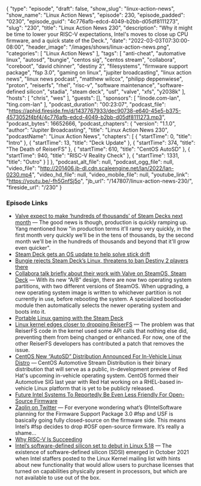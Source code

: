 {
  "type": "episode",
  "draft": false,
  "show_slug": "linux-action-news",
  "show_name": "Linux Action News",
  "episode": 230,
  "episode_padded": "0230",
  "episode_guid": "4c776afb-edcd-4049-b2bb-d05df8111273",
  "slug": "230",
  "title": "Linux Action News 230",
  "description": "Why it might be time to lower your RISC-V expectations, Intel's moves to close up CPU firmware, and a quick state of the Deck.",
  "date": "2022-03-03T07:30:00-08:00",
  "header_image": "/images/shows/linux-action-news.png",
  "categories": [
    "Linux Action News"
  ],
  "tags": [
    "anti-cheat",
    "automative linux",
    "autosd",
    "bungie",
    "centos sig",
    "centos stream",
    "collabora",
    "coreboot",
    "david chinner",
    "destiny 2",
    "filesystems",
    "firmware support package",
    "fsp 3.0",
    "gaming on linux",
    "jupiter broadcasting",
    "linux action news",
    "linux news podcast",
    "matthew wilcox",
    "philipp deppenwiese",
    "proton",
    "reiserfs",
    "rhel",
    "risc-v",
    "software maintenance",
    "software-defined silicon",
    "stadia",
    "steam deck",
    "usf",
    "valve",
    "xfs",
    "y2038k"
  ],
  "hosts": [
    "chris",
    "wes"
  ],
  "guests": [],
  "sponsors": [
    "linode.com-lan",
    "ting.com-lan"
  ],
  "podcast_duration": "00:23:07",
  "podcast_file": "https://aphid.fireside.fm/d/1437767933/dec90738-e640-45e5-b375-4573052f4bf4/4c776afb-edcd-4049-b2bb-d05df8111273.mp3",
  "podcast_bytes": 16652666,
  "podcast_chapters": {
    "version": "1.1.0",
    "author": "Jupiter Broadcasting",
    "title": "Linux Action News 230",
    "podcastName": "Linux Action News",
    "chapters": [
      {
        "startTime": 0,
        "title": "Intro"
      },
      {
        "startTime": 13,
        "title": "Deck Update"
      },
      {
        "startTime": 374,
        "title": "The Death of ReiserFS"
      },
      {
        "startTime": 610,
        "title": "CentOS AutoSD"
      },
      {
        "startTime": 940,
        "title": "RISC-V Reality Check"
      },
      {
        "startTime": 1331,
        "title": "Outro"
      }
    ]
  },
  "podcast_alt_file": null,
  "podcast_ogg_file": null,
  "video_file": "http://201406.jb-dl.cdn.scaleengine.net/lan/2022/lan-0230.mp4",
  "video_hd_file": null,
  "video_mobile_file": null,
  "youtube_link": "https://youtu.be/-fh5GnfSj5o",
  "jb_url": "/147807/linux-action-news-230/",
  "fireside_url": "/230"
}


### Episode Links

  * [Valve expect to make ‘hundreds of thousands’ of Steam Decks next month](https://www.gamingonlinux.com/2022/03/valve-expect-to-make-hundreds-of-thousands-of-steam-decks-next-month/ "Valve expect to make ‘hundreds of thousands’ of Steam Decks next month") — The good news is though, production is quickly ramping up. Yang mentioned how "in production terms it'll ramp very quickly, in the first month very quickly we'll be in the tens of thousands, by the second month we'll be in the hundreds of thousands and beyond that it'll grow even quicker". 
  * [Steam Deck gets an OS update to help solve stick drift](https://www.gamingonlinux.com/2022/03/steam-deck-gets-an-os-update-to-help-solve-stick-drift/ "Steam Deck gets an OS update to help solve stick drift")
  * [Bungie rejects Steam Deck’s Linux, threatens to ban Destiny 2 players there](https://www.theverge.com/22957294/bungie-destiny-2-steam-deck-game-ban "Bungie rejects Steam Deck’s Linux, threatens to ban Destiny 2 players there")
  * [Collabora talk briefly about their work with Valve on SteamOS, Steam Deck](https://www.gamingonlinux.com/2022/03/collabora-talk-briefly-about-their-work-with-valve-on-steamos-steam-deck/ "Collabora talk briefly about their work with Valve on SteamOS, Steam Deck") — With its new “A/B” design, there are now two operating system partitions, with two different versions of SteamOS. When upgrading, a new operating system image is written to whichever partition is not currently in use, before rebooting the system. A specialized bootloader module then automatically selects the newer operating system and boots into it. 
  * [Portable Linux gaming with the Steam Deck](https://www.collabora.com/news-and-blog/news-and-events/portable-linux-gaming-with-the-steam-deck.html "Portable Linux gaming with the Steam Deck")
  * [Linux kernel edges closer to dropping ReiserFS](https://www.theregister.com/2022/02/24/linux_kernel_takes_a_step/ "Linux kernel edges closer to dropping ReiserFS") — The problem was that ReiserFS code in the kernel used some API calls that nothing else did, preventing them from being changed or enhanced. For now, one of the other ReiserFS developers has contributed a patch that removes the issue.
  * [CentOS New “AutoSD” Distribution Announced For In-Vehicle Linux Distro](https://www.phoronix.com/scan.php?page=news_item&px=CentOS-AutoSD-Announced "CentOS New “AutoSD” Distribution Announced For In-Vehicle Linux Distro") — CentOS Automotive Stream Distribution is their binary distribution that will serve as a public, in-development preview of Red Hat's upcoming in-vehicle operating system. CentOS formed their Automotive SIG last year with Red Hat working on a RHEL-based in-vehicle Linux platform that is yet to be publicly released.
  * [Future Intel Systems To Reportedly Be Even Less Friendly For Open-Source Firmware](https://www.phoronix.com/scan.php?page=news_item&px=Intel-USF-FSP-3.0-Less-OSF "Future Intel Systems To Reportedly Be Even Less Friendly For Open-Source Firmware")
  * [Zaolin on Twitter](https://twitter.com/_zaolin_/status/1497237365135491072 "Zaolin on Twitter") — For everyone wondering what’s @IntelSoftware planning for the Firmware Support Package 3.0 #fsp and USF is basically going fully closed-source on the firmware side. This means Intel’s #fsp decides to drop #OSF open-source firmware. It’s really a shame…
  * [Why RISC-V Is Succeeding](https://semiengineering.com/why-risc-v-is-succeeding/ "Why RISC-V Is Succeeding")
  * [Intel’s software-defined silicon set to debut in Linux 5.18](https://www.theregister.com/2022/02/14/intel_sdsi_linux_5_18/ "Intel’s software-defined silicon set to debut in Linux 5.18") — The existence of software-defined silicon (SDSI) emerged in October 2021 when Intel staffers posted to the Linux Kernel mailing list with hints about new functionality that would allow users to purchase licenses that turned on capabilities physically present in processors, but which are not available to use out of the box.


